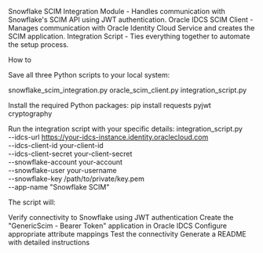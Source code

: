 Snowflake SCIM Integration Module - Handles communication with Snowflake's SCIM API using JWT authentication.
Oracle IDCS SCIM Client - Manages communication with Oracle Identity Cloud Service and creates the SCIM application.
Integration Script - Ties everything together to automate the setup process.

How to

Save all three Python scripts to your local system:

snowflake_scim_integration.py
oracle_scim_client.py
integration_script.py


Install the required Python packages:
pip install requests pyjwt cryptography

Run the integration script with your specific details:
integration_script.py \
    --idcs-url https://your-idcs-instance.identity.oraclecloud.com \
    --idcs-client-id your-client-id \
    --idcs-client-secret your-client-secret \
    --snowflake-account your-account \
    --snowflake-user your-username \
    --snowflake-key /path/to/private/key.pem \
    --app-name "Snowflake SCIM"


The script will:

Verify connectivity to Snowflake using JWT authentication
Create the "GenericScim - Bearer Token" application in Oracle IDCS
Configure appropriate attribute mappings
Test the connectivity
Generate a README with detailed instructions
